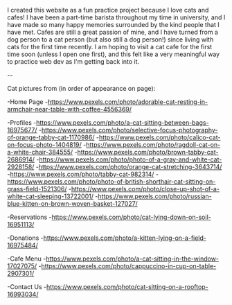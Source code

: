 
I created this website as a fun practice project because I love cats and cafes! I have been a part-time barista throughout my time in university, and I have
made so many happy memories surrounded by the kind people that I have met.
Cafes are still a great passion of mine, and I have turned from a dog person to a cat person (but also still a dog person!) since living with cats for
the first time recently.
I am hoping to visit a cat cafe for the first time soon (unless I open one first), and this felt like a very meaningful way to practice web dev
as I'm getting back into it.

--

Cat pictures from (in order of appearance on page):

-Home Page
    -https://www.pexels.com/photo/adorable-cat-resting-in-armchair-near-table-with-coffee-4556369/

-Profiles
    -https://www.pexels.com/photo/a-cat-sitting-between-bags-16975677/
    -https://www.pexels.com/photo/selective-focus-photography-of-orange-tabby-cat-1170986/
    -https://www.pexels.com/photo/calico-cat-on-focus-photo-1404819/
    -https://www.pexels.com/photo/ragdoll-cat-on-a-white-chair-384555/
    -https://www.pexels.com/photo/brown-tabby-cat-2686914/
    -https://www.pexels.com/photo/photo-of-a-gray-and-white-cat-2928158/
    -https://www.pexels.com/photo/orange-cat-stretching-3643714/
    -https://www.pexels.com/photo/tabby-cat-982314/
    -https://www.pexels.com/photo/photo-of-british-shorthair-cat-sitting-on-grass-field-1521306/
    -https://www.pexels.com/photo/close-up-shot-of-a-white-cat-sleeping-13722001/
    -https://www.pexels.com/photo/russian-blue-kitten-on-brown-woven-basket-127027/

-Reservations
    -https://www.pexels.com/photo/cat-lying-down-on-soil-16951113/

-Donations
    -https://www.pexels.com/photo/a-kitten-lying-on-a-field-16975484/

-Cafe Menu
    -https://www.pexels.com/photo/a-cat-sitting-in-the-window-17027075/
    -https://www.pexels.com/photo/cappuccino-in-cup-on-table-2907301/

-Contact Us
    -https://www.pexels.com/photo/cat-sitting-on-a-rooftop-16993034/
